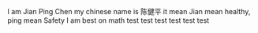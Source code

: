 I am Jian Ping Chen
my chinese name is 陈健平
it mean Jian mean healthy, ping mean Safety
I am best on math
test
test
test
test
test
test